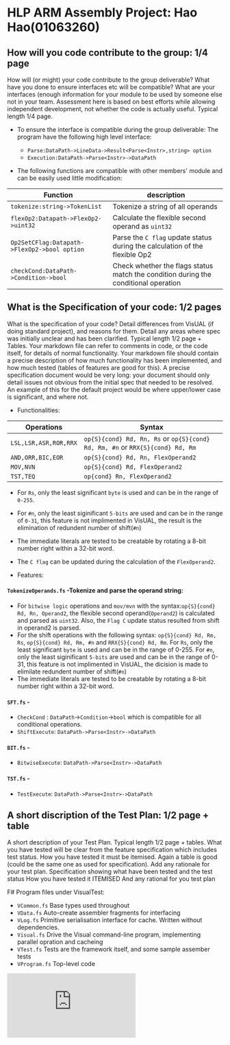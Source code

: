 # HLP ARM Assembly Project: Hao Hao(01063260)

## How will you code contribute to the group:  1/4 page
How will (or might) your code contribute to the group deliverable? What have you done to ensure interfaces etc will be compatible? What are your interfaces (enough information for your module to be used by someone else not in your team. Assessment here is based on best efforts while allowing independent development, not whether the code is actually useful. Typical length 1/4 page.

* To ensure the interface is compatible during the group deliverable:
The program have the following high level interface:
    * `Parse:DataPath->LineData->Result<Parse<Instr>,string> option`
    * `Execution:DataPath->Parse<Instr>->DataPath`
    
* The following functions are compatible with other members' module and can be easily used little modification:
  
Function | description
------------ | -------------
`tokenize:string->TokenList` | Tokenize a string of all operands
`flexOp2:Datapath->FlexOp2->uint32` | Calculate the flexible second operand as `uint32`
`Op2SetCFlag:Datapath->FlexOp2->bool option` |  Parse the `C flag` update status during the calculation of the flexible Op2
`checkCond:DataPath->Condition->bool` | Check whether the flags status match the condition during the conditional operation
  
    





## What is the Specification of your code:  1/2 pages
What is the specification of your code? Detail differences from VisUAL (if doing standard project), and reasons for them. Detail any areas where spec was initially unclear and has been clarified. Typical length 1/2 page + Tables.
Your markdown file can refer to comments in code, or the code itself, for details of normal functionality.
Your markdown file should contain a precise description of how much functionality has been implemented, and how much tested (tables of features are good for this).
A precise specification document would be very long: your document should only detail issues not obvious from the initial spec that needed to be resolved. An example of this for the default project would be where upper/lower case is significant, and where not.

* Functionalities:

Operations | Syntax
------------ | -------------
`LSL,LSR,ASR,ROR,RRX` | `op{S}{cond} Rd, Rn, Rs` or  `op{S}{cond} Rd, Rm, #n` or `RRX{S}{cond} Rd, Rm`
`AND,ORR,BIC,EOR` | `op{S}{cond} Rd, Rn, FlexOperand2`
`MOV,NVN` | `op{S}{cond} Rd, FlexOperand2`
`TST,TEQ` |`op{cond} Rn, FlexOperand2`

* For `Rs`, only the least significant `byte` is used and can be in the range of `0-255`.
* For `#n`, only the least siginificant `5-bits` are used and can be in the range of `0-31`, this feature is not implimented in VisUAL, the result is the elimination of redundent number of shift(`#n`)
* The immediate literals are tested to be creatable by rotating a 8-bit number right within a 32-bit word.
* The `C flag` can be updated during the calculation of the `FlexOperand2`.


* Features:
#### `TokenizeOperands.fs` -Tokenize and parse the operand string:
   * For `bitwise logic` operations and `mov/mvn` with the syntax:`op{S}{cond} Rd, Rn, Operand2`, the flexible second operand(`Operand2`) is calculated and parsed as `uint32`. Also, the `Flag C` update status resulted from shift in operand2 is parsed.
   * For the shift operations with the following syntax:
      `op{S}{cond} Rd, Rm, Rs`,
      `op{S}{cond} Rd, Rm, #n`  and
      `RRX{S}{cond} Rd, Rm`.
     For `Rs`, only the least significant `byte` is used and can be in the range of 0-255.
     For `#n`, only the least siginificant `5-bits` are used and can be in the range of 0-31, this feature is not implimented in VisUAL, the dicision is made to elimilate redundent number of shift(`#n`)
   * The immediate literals are tested to be creatable by rotating a 8-bit number right within a 32-bit word.

####  `SFT.fs` -
* `CheckCond` : `DataPath`->`Condition`->`bool` which is compatible for all conditional operations.
* `ShiftExecute`: `DataPath->Parse<Instr>->DataPath`

#### `BIT.fs` -
* `BitwiseExecute`: `DataPath->Parse<Instr>->DataPath`

####  `TST.fs` -
* `TestExecute`: `DataPath->Parse<Instr>->DataPath`

## A short discription of the Test Plan:  1/2 page + table
A short description of your Test Plan. Typical length 1/2 page + tables. What you have tested will be clear from the feature specification which includes test status. How you have tested it must be itemised. Again a table is good (could be the same one as used for specification). Add any rationale for your test plan.
Specification showing what have been tested and the test status
How you have tested it ITEMISED
And any rational for you test plan



F# Program files under VisualTest:

* `VCommon.fs` Base types used throughout
* `VData.fs` Auto-create assembler fragments for interfacing
* `VLog.fs` Primitive serialisation interface for cache. Written without dependencies.
* `Visual.fs` Drive the Visual command-line program, implementing parallel opration and cacheing
* `VTest.fs` Tests are the framework itself, and some sample assember tests
* `VProgram.fs` Top-level code




![Diagram](http://github.com/ichh1915/ARM/blob/master/Untitled%20Diagram.xml)
